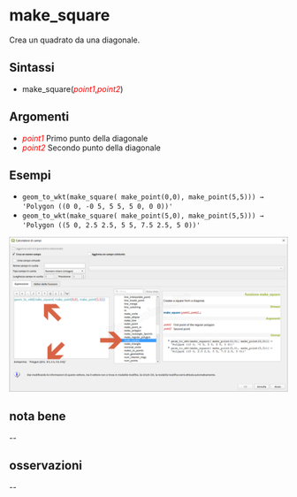 # make_square

Crea un quadrato da una diagonale.

## Sintassi

- make_square(_<span style="color:red;">point1</span>_,_<span style="color:red;">point2</span>_)

## Argomenti

- _<span style="color:red;">point1</span>_ Primo punto della diagonale
- _<span style="color:red;">point2</span>_ Secondo punto della diagonale

## Esempi

* `geom_to_wkt(make_square( make_point(0,0), make_point(5,5))) → 'Polygon ((0 0, -0 5, 5 5, 5 0, 0 0))'`
* `geom_to_wkt(make_square( make_point(5,0), make_point(5,5))) → 'Polygon ((5 0, 2.5 2.5, 5 5, 7.5 2.5, 5 0))'`

![](../../img/geometria/make_square/make_square1.png)

## nota bene

--

## osservazioni

--
